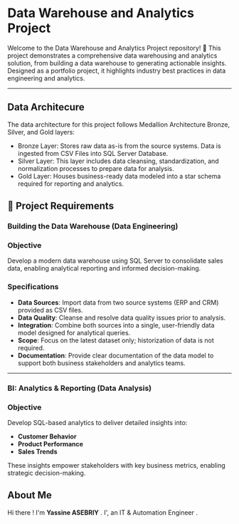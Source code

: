 #  Data Warehouse and Analytics Project

Welcome to the Data Warehouse and Analytics Project repository! 🚀
This project demonstrates a comprehensive data warehousing and analytics solution, from building a data warehouse to generating actionable insights. Designed as a portfolio project, it highlights industry best practices in data engineering and analytics.


---
## Data Architecure
The data architecture for this project follows Medallion Architecture Bronze, Silver, and Gold layers:

-  Bronze Layer: Stores raw data as-is from the source systems. Data is ingested from CSV Files into SQL Server Database.
-  Silver Layer: This layer includes data cleansing, standardization, and normalization processes to prepare data for analysis.
-  Gold Layer: Houses business-ready data modeled into a star schema required for reporting and analytics.




## 🚀 Project Requirements

### Building the Data Warehouse (Data Engineering)

### Objective
Develop a modern data warehouse using SQL Server to consolidate sales data, enabling analytical reporting and informed decision-making.

### Specifications
- **Data Sources**: Import data from two source systems (ERP and CRM) provided as CSV files.
- **Data Quality**: Cleanse and resolve data quality issues prior to analysis.
- **Integration**: Combine both sources into a single, user-friendly data model designed for analytical queries.
- **Scope**: Focus on the latest dataset only; historization of data is not required.
- **Documentation**: Provide clear documentation of the data model to support both business stakeholders and analytics teams.


---

### BI: Analytics & Reporting (Data Analysis)

### Objective

Develop SQL-based analytics to deliver detailed insights into:
- **Customer Behavior**
- **Product Performance**
- **Sales Trends**



These insights empower stakeholders with key business metrics, enabling strategic decision-making.




## About Me

Hi there ! I'm **Yassine ASEBRIY** . I', an IT & Automation Engineer .


